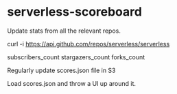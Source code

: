 # serverless-scoreboard

Update stats from all the relevant repos.

curl -i https://api.github.com/repos/serverless/serverless

subscribers_count
stargazers_count
forks_count

Regularly update scores.json file in S3

Load scores.json and throw a UI up around it.

